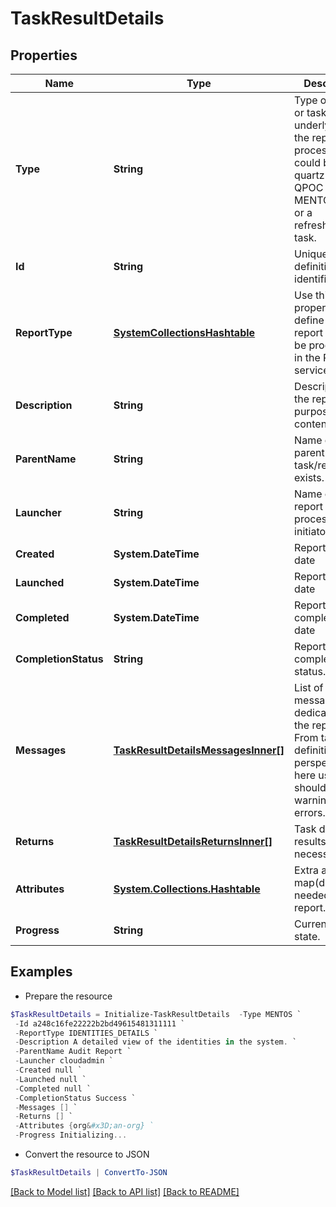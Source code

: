 # TaskResultDetails
## Properties

Name | Type | Description | Notes
------------ | ------------- | ------------- | -------------
**Type** | **String** | Type of the job or task underlying in the report processing. It could be a quartz task, QPOC or MENTOS jobs or a refresh/sync task. | [optional] 
**Id** | **String** | Unique task definition identifier. | [optional] 
**ReportType** | [**SystemCollectionsHashtable**](.md) | Use this property to define what report should be processed in the RDE service. | [optional] 
**Description** | **String** | Description of the report purpose and/or contents. | [optional] 
**ParentName** | **String** | Name of the parent task/report if exists. | [optional] 
**Launcher** | **String** | Name of the report processing initiator. | [optional] 
**Created** | **System.DateTime** | Report creation date | [optional] 
**Launched** | **System.DateTime** | Report start date | [optional] 
**Completed** | **System.DateTime** | Report completion date | [optional] 
**CompletionStatus** | **String** | Report completion status. | [optional] 
**Messages** | [**TaskResultDetailsMessagesInner[]**](TaskResultDetailsMessagesInner.md) | List of the messages dedicated to the report.  From task definition perspective here usually should be warnings or errors. | [optional] 
**Returns** | [**TaskResultDetailsReturnsInner[]**](TaskResultDetailsReturnsInner.md) | Task definition results, if necessary. | [optional] 
**Attributes** | [**System.Collections.Hashtable**](SystemCollectionsHashtable.md) | Extra attributes map(dictionary) needed for the report. | [optional] 
**Progress** | **String** | Current report state. | [optional] 

## Examples

- Prepare the resource
```powershell
$TaskResultDetails = Initialize-TaskResultDetails  -Type MENTOS `
 -Id a248c16fe22222b2bd49615481311111 `
 -ReportType IDENTITIES_DETAILS `
 -Description A detailed view of the identities in the system. `
 -ParentName Audit Report `
 -Launcher cloudadmin `
 -Created null `
 -Launched null `
 -Completed null `
 -CompletionStatus Success `
 -Messages [] `
 -Returns [] `
 -Attributes {org&#x3D;an-org} `
 -Progress Initializing...
```

- Convert the resource to JSON
```powershell
$TaskResultDetails | ConvertTo-JSON
```

[[Back to Model list]](../README.md#documentation-for-models) [[Back to API list]](../README.md#documentation-for-api-endpoints) [[Back to README]](../README.md)

